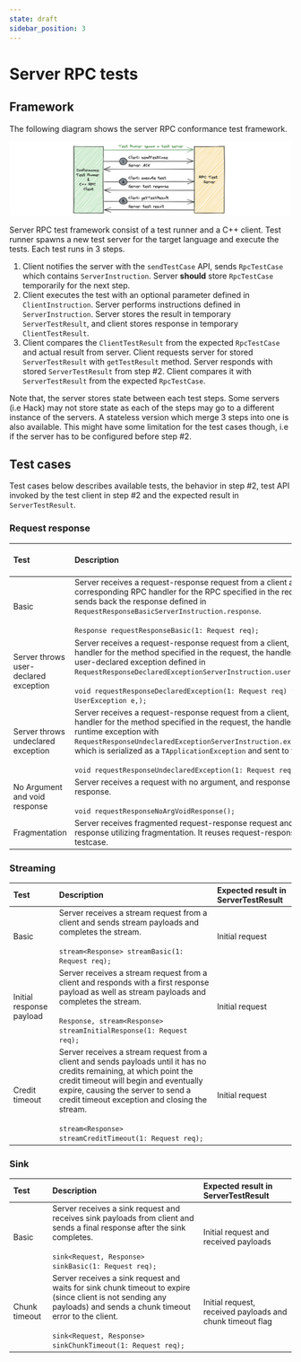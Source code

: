 ```yaml
---
state: draft
sidebar_position: 3
---
```

# Server RPC tests
## Framework
The following diagram shows the server RPC conformance test framework.

![Server RPC test framework](server-rpc-test.png)

Server RPC test framework consist of a test runner and a C++ client. Test runner spawns a new test server for the target language and execute the tests. Each test runs in 3 steps.

1. Client notifies the server with the `sendTestCase` API, sends `RpcTestCase` which contains `ServerInstruction`. Server **should** store `RpcTestCase` temporarily for the next step.
2. Client executes the test with an optional parameter defined in `ClientInstruction`. Server performs instructions defined in `ServerInstruction`. Server stores the result in temporary `ServerTestResult`, and client stores response in temporary `ClientTestResult`.
3. Client compares the `ClientTestResult` from the expected `RpcTestCase` and actual result from server. Client requests server for stored `ServerTestResult` with `getTestResult` method. Server responds with stored `ServerTestResult` from step #2. Client compares it with `ServerTestResult` from the expected `RpcTestCase`.

Note that, the server stores state between each test steps. Some servers (i.e Hack) may not store state as each of the steps may go to a different instance of the servers. A stateless version which merge 3 steps into one is also available. This might have some limitation for the test cases though, i.e if the server has to be configured before step #2.

## Test cases
Test cases below describes available tests, the behavior in step #2, test API invoked by the test client in step #2 and the expected result in `ServerTestResult`.

### Request response

| Test | Description | Expected result in ServerTestResult |
| :--- | :----------- | :---|
| Basic | Server receives a request-response request from a client and runs the corresponding RPC handler for the RPC specified in the request and sends back the response defined in `RequestResponseBasicServerInstruction.response`.<br/><br/> `Response requestResponseBasic(1: Request req);` | Initial request |
| Server throws user-declared exception | Server receives a request-response request from a client, runs the RPC handler for the method specified in the request, the handler throws a user-declared exception defined in `RequestResponseDeclaredExceptionServerInstruction.userException`.<br/><br/> `void requestResponseDeclaredException(1: Request req) throws (1: UserException e,);` | Initial request |
| Server throws undeclared exception | Server receives a request-response request from a client, runs the RPC handler for the method specified in the request, the handler throws a runtime exception with `RequestResponseUndeclaredExceptionServerInstruction.exceptionMessage` which is serialized as a `TApplicationException` and sent to the client.<br/><br/> `void requestResponseUndeclaredException(1: Request req);` | Initial request |
| No Argument and void response | Server receives a request with no argument, and response with a void response.<br/><br/> `void requestResponseNoArgVoidResponse();` | |
| Fragmentation | Server receives fragmented request-response request and sends a large response utilizing fragmentation. It reuses request-response basic testcase. | Initial request |
### Streaming

| Test | Description | Expected result in ServerTestResult |
| :--- | :----------- | :---|
| Basic | Server receives a stream request from a client and sends stream payloads and completes the stream.<br/><br/> `stream<Response> streamBasic(1: Request req);`| Initial request |
| Initial response payload | Server receives a stream request from a client and responds with a first response payload as well as stream payloads and completes the stream.<br/><br/> `Response, stream<Response> streamInitialResponse(1: Request req);` | Initial request |
| Credit timeout | Server receives a stream request from a client and sends payloads until it has no credits remaining, at which point the credit timeout will begin and eventually expire, causing the server to send a credit timeout exception and closing the stream.<br/><br/> `stream<Response> streamCreditTimeout(1: Request req);` | Initial request |

### Sink

| Test | Description | Expected result in ServerTestResult |
| :--- | :----------- | :---|
| Basic | Server receives a sink request and receives sink payloads from client and sends a final response after the sink completes.<br/><br/> `sink<Request, Response> sinkBasic(1: Request req);` | Initial request and received payloads |
| Chunk timeout | Server receives a sink request and waits for sink chunk timeout to expire (since client is not sending any payloads) and sends a chunk timeout error to the client.<br/><br/> `sink<Request, Response> sinkChunkTimeout(1: Request req);` | Initial request, received payloads and chunk timeout flag |
